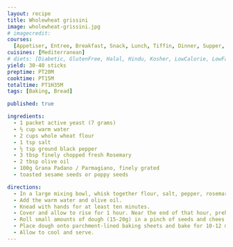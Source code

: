 ```yaml
---
layout: recipe
title: Wholewheat grissini
image: wholewheat-grissini.jpg
# imagecredit:
courses:
  [Appetiser, Entree, Breakfast, Snack, Lunch, Tiffin, Dinner, Supper, Dessert]
cuisines: [Mediterranean]
# diets: [Diabetic, GlutenFree, Halal, Hindu, Kosher, LowCalorie, LowFat, LowLactose, LowSalt, Vegan, Vegetarian]
yield: 30-40 sticks
preptime: PT20M
cooktime: PT15M
totaltime: PT1H35M
tags: [Baking, Bread]

published: true

ingredients:
  - 1 packet active yeast (7 grams)
  - ⅔ cup warm water
  - 2 cups whole wheat flour
  - 1 tsp salt
  - ½ tsp ground black pepper
  - 3 tbsp finely chopped fresh Rosemary
  - 2 tbsp olive oil
  - 100g Grana Padano / Parmagiano, finely grated
  - toasted sesame seeds or poppy seeds

directions:
  - In a large mixing bowl, whisk together flour, salt, pepper, rosemary, half of the cheese, and yeast.
  - Add the warm water and olive oil.
  - Knead with hands for at least ten minutes.
  - Cover and allow to rise for 1 hour. Near the end of that hour, preheat oven to 180˚C
  - Roll small amounts of dough (15-20g) in a pinch of seeds and chees into thin sticks (about 5-7mm thick, no more).
  - Place dough onto parchment-lined baking sheets and bake for 10-12 minutes.
  - Allow to cool and serve.
---
```


